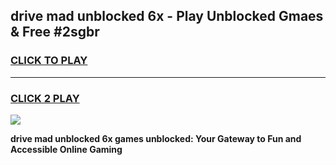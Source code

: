 
## drive mad unblocked 6x - Play Unblocked Gmaes & Free #2sgbr
<h3>
<a href="https://news.freeplayer.one?title=drive_mad_unblocked_6x&ref=03M">CLICK TO PLAY</a></h3>
<hr>

<h3>
<a href="https://news.freeplayer.one?title=drive_mad_unblocked_6x&ref=03M">CLICK 2 PLAY</a>
  
</h3>

<a href="https://news.freeplayer.one?title=drive_mad_unblocked_6x&ref=03M"><img src="https://clearcache.store/games.png"></a>


**drive mad unblocked 6x games unblocked: Your Gateway to Fun and Accessible Online Gaming**
